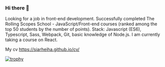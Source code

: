 ### Hi there 👋

Looking for a job in front-end development. Successfully completed The Rolling Scopes School - JavaScript/Front-end courses (ranked among the top 50 students by the number of points). 
Stack: Javascript (ES6), Typescript, Sass, Webpack, Git, basic knowledge of Node.js. I am currently taking a course on React.

My cv https://siarheiha.github.io/cv/

[![trophy](https://github-profile-trophy.vercel.app/?username=ryo-ma)](https://github.com/ryo-ma/github-profile-trophy)

<!--
**SiarheiHa/SiarheiHa** is a ✨ _special_ ✨ repository because its `README.md` (this file) appears on your GitHub profile.

Here are some ideas to get you started:

- 🔭 I’m currently working on ...
- 🌱 I’m currently learning ...
- 👯 I’m looking to collaborate on ...
- 🤔 I’m looking for help with ...
- 💬 Ask me about ...
- 📫 How to reach me: ...
- 😄 Pronouns: ...
- ⚡ Fun fact: ...
-->
